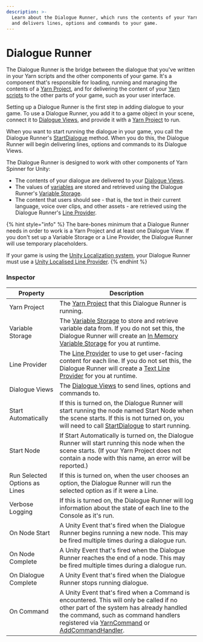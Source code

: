```yaml
---
description: >-
  Learn about the Dialogue Runner, which runs the contents of your Yarn Scripts
  and delivers lines, options and commands to your game.
---
```


# Dialogue Runner

The Dialogue Runner is the bridge between the dialogue that you've written in your Yarn scripts and the other components of your game. It's a component that's responsible for loading, running and managing the contents of a [Yarn Project](../importing-yarn-files/yarn-projects.md), and for delivering the content of your [Yarn scripts](../importing-yarn-files/yarn-scripts.md) to the other parts of your game, such as your user interface.

Setting up a Dialogue Runner is the first step in adding dialogue to your game. To use a Dialogue Runner, you add it to a game object in your scene, connect it to [Dialogue Views](dialogue-view/), and provide it with a [Yarn Project](../importing-yarn-files/yarn-projects.md) to run.

When you want to start running the dialogue in your game, you call the Dialogue Runner's [StartDialogue](../../api/csharp/yarn.unity/dialoguerunner/dialoguerunner.startdialogue-system.string.md) method. When you do this, the Dialogue Runner will begin delivering lines, options and commands to its Dialogue Views.

The Dialogue Runner is designed to work with other components of Yarn Spinner for Unity:

* The contents of your dialogue are delivered to your [Dialogue Views](dialogue-view/).
* The values of [variables](../../write-yarn-scripts/syntax-basics/logic-and-variables.md) are stored and retrieved using the Dialogue Runner's [Variable Storage](../../yarn-spinner-for-other-engines/godot/components/variable-storage/).
* The content that users should see - that is, the text in their current language, voice over clips, and other assets - are retrieved using the Dialogue Runner's [Line Provider](line-provider/).

{% hint style="info" %}
The bare-bones minimum that a Dialogue Runner needs in order to work is a Yarn Project and at least one Dialogue View. If you don't set up a Variable Storage or a Line Provider, the Dialogue Runner will use temporary placeholders.

If your game is using the [Unity Localization system](../assets-and-localization/unity-localization.md), your Dialogue Runner must use a [Unity Localised Line Provider](line-provider/unity-localised-line-provider.md).
{% endhint %}

### Inspector

| Property                      | Description                                                                                                                                                                                                                                                                                                                                                                                     |
| ----------------------------- | ----------------------------------------------------------------------------------------------------------------------------------------------------------------------------------------------------------------------------------------------------------------------------------------------------------------------------------------------------------------------------------------------- |
| Yarn Project                  | The [Yarn Project](../importing-yarn-files/yarn-projects.md) that this Dialogue Runner is running.                                                                                                                                                                                                                                                                                              |
| Variable Storage              | The [Variable Storage](../../yarn-spinner-for-other-engines/godot/components/variable-storage/) to store and retrieve variable data from. If you do not set this, the Dialogue Runner will create an [In Memory Variable Storage](variable-storage/in-memory-variable-storage.md) for you at runtime.                                                                                           |
| Line Provider                 | The [Line Provider](line-provider/) to use to get user-facing content for each line. If you do not set this, the Dialogue Runner will create a [Text Line Provider](line-provider/text-line-provider.md) for you at runtime.                                                                                                                                                                    |
| Dialogue Views                | The [Dialogue Views](dialogue-view/) to send lines, options and commands to.                                                                                                                                                                                                                                                                                                                    |
| Start Automatically           | If this is turned on, the Dialogue Runner will start running the node named Start Node when the scene starts. If this is not turned on, you will need to call [StartDialogue](../../api/csharp/yarn.unity/dialoguerunner/dialoguerunner.startdialogue-system.string.md) to start running.                                                                                                       |
| Start Node                    | If Start Automatically is turned on, the Dialogue Runner will start running this node when the scene starts. (If your Yarn Project does not contain a node with this name, an error will be reported.)                                                                                                                                                                                          |
| Run Selected Options as Lines | If this is turned on, when the user chooses an option, the Dialogue Runner will run the selected option as if it were a Line.                                                                                                                                                                                                                                                                   |
| Verbose Logging               | If this is turned on, the Dialogue Runner will log information about the state of each line to the Console as it's run.                                                                                                                                                                                                                                                                         |
| On Node Start                 | A Unity Event that's fired when the Dialogue Runner begins running a new node. This may be fired multiple times during a dialogue run.                                                                                                                                                                                                                                                          |
| On Node Complete              | A Unity Event that's fired when the Dialogue Runner reaches the end of a node. This may be fired multiple times during a dialogue run.                                                                                                                                                                                                                                                          |
| On Dialogue Complete          | A Unity Event that's fired when the Dialogue Runner stops running dialogue.                                                                                                                                                                                                                                                                                                                     |
| On Command                    | A Unity Event that's fired when a Command is encountered. This will only be called if no other part of the system has already handled the command, such as command handlers registered via [YarnCommand](../../api/csharp/yarn.unity/yarncommandattribute/) or [AddCommandHandler](../../api/csharp/yarn.unity/dialoguerunner/dialoguerunner.addcommandhandler-system.string-system.action.md). |
